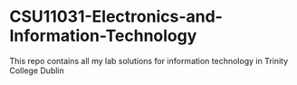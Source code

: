 # CSU11031-Electronics-and-Information-Technology
This repo contains all my lab solutions for information technology in Trinity College Dublin

